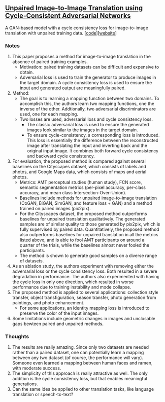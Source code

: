 ## [Unpaired Image-to-Image Translation using Cycle-Consistent Adversarial Networks](https://arxiv.org/abs/1703.10593)

A GAN-based model with a cycle consistency loss for image-to-image translation with unpaired training data. \[[code](https://github.com/junyanz/CycleGAN)\]\[[website](https://junyanz.github.io/CycleGAN/)\]

### Notes
1. This paper proposes a method for image-to-image translation in the absence of paired training examples.
   - Motivation: paired training datasets can be difficult and expensive to obtain.
   - Adversarial loss is used to train the generator to produce images in the target domain. A cycle consistency loss is used to ensure the input and generated output are meaningfully paired.
2. Method:
   - The goal is to learning a mapping function between two domains. To accomplish this, the authors learn two mapping functions, one the inverse of the other. Addtionally, two adversarial discriminators are used, one for each mapping.
   - Two losses are used, adversarial loss and cycle consistency loss.
     - The classic adversarial loss is used to ensure the generated images look similar to the images in the target domain.
     - To ensure cycle-consistency, a corresponding loss is introduced. This loss is essentially the difference between the reconstructed image after translating the input and inverting back and the original input image. It combines both forward cycle consistency and backward cycle consistency.
3. For evaluation, the proposed method is compared against several baselines on the Cityscapes dataset, which consists of labels and photos, and Google Maps data, which consists of maps and aerial photos.
   - Metrics: AMT perceptual studies (human study), FCN score, semantic segmentation metrics (per-pixel accuracy, per-class accuracy, and mean class Intersection-Over-Union).
   - Baselines include methods for unpaired image-to-image translation (CoGAN, BiGAN, SimGAN, and feature loss + GAN) and a method trained on paired images (pix2pix).
   - For the Cityscapes dataset, the proposed method outperforms baselines for unpaired translation qualitatively. The generated samples are of similar quality to those generated by pix2pix, which is fully supervised by paired data. Quantitatively, the proposed method also outperforms baselines for unpaired translation in all the metrics listed above, and is able to fool AMT participants on around a quarter of the trials, while the baselines almost never fooled the participants.
   - The method is shown to generate good samples on a diverse range of datasets.
4. As an ablation study, the authors experiment with removing either the adversarial loss or the cycle consistency loss. Both resulted in a severe degradation in performance. The authors also experimented with having the cycle loss in only one direction, which resulted in worse performance due to training instability and mode collapse.
5. The proposed method is applied to several applications: collection style transfer, object transfiguration, season transfer, photo generation from paintings, and photo enhancement.
   - For some applications, an identity mapping loss is introduced to preserve the color of the input images.
6. Some limitations include geometric changes in images and unclosable gaps bewteen paired and unpaired methods.

### Thoughts
1. The results are really amazing. Since only two datasets are needed rather than a paired dataset, one can potentially learn a mapping between any two dataset (of course, the performance will vary). Someone even learned a mapping between human faces and ramen, with moderate success.
2. The simplicity of this approach is really attractive as well. The only addition is the cycle consistency loss, but that enables meaningful generations.
3. Can the same idea be applied to other translation tasks, like language translation or speech-to-text?
